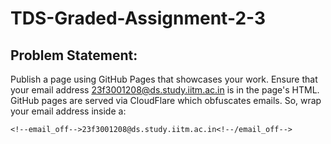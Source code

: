 ﻿# TDS-Graded-Assignment-2-3

## Problem Statement:

Publish a page using GitHub Pages that showcases your work. Ensure that your email address 23f3001208@ds.study.iitm.ac.in is in the page's HTML.
GitHub pages are served via CloudFlare which obfuscates emails. So, wrap your email address inside a:

```
<!--email_off-->23f3001208@ds.study.iitm.ac.in<!--/email_off-->
```
